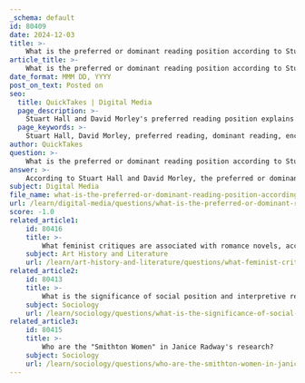 ```yaml
---
_schema: default
id: 80409
date: 2024-12-03
title: >-
    What is the preferred or dominant reading position according to Stuart Hall and David Morley?
article_title: >-
    What is the preferred or dominant reading position according to Stuart Hall and David Morley?
date_format: MMM DD, YYYY
post_on_text: Posted on
seo:
  title: QuickTakes | Digital Media
  page_description: >-
    Stuart Hall and David Morley's preferred reading position explains how audiences interpret media texts according to the producer's intended meaning, influenced by their cultural and social context, as part of the encoding/decoding model.
  page_keywords: >-
    Stuart Hall, David Morley, preferred reading, dominant reading, encoding/decoding model, media texts, audience interpretation, negotiated reading, oppositional reading, cultural context, social context, audience engagement, media interpretation
author: QuickTakes
question: >-
    What is the preferred or dominant reading position according to Stuart Hall and David Morley?
answer: >-
    According to Stuart Hall and David Morley, the preferred or dominant reading position is one of the three decoding positions that audiences can adopt when interpreting media texts. Hall's encoding/decoding model, developed in the early 1970s, posits that audiences can engage with media in three ways: \n\n1. **Dominant (or Preferred) Reading**: This is when the audience interprets the media text in the way that the producer intended. It occurs when the messages are clear and resonate with the audience's own cultural and social context, leading them to accept the intended meaning without resistance.\n\n2. **Negotiated Reading**: In this position, the audience partially accepts the preferred reading but also interprets the text in a way that reflects their own experiences and beliefs, leading to a more personalized understanding.\n\n3. **Oppositional Reading**: Here, the audience completely rejects the preferred reading and interprets the text in a way that contradicts the intended message, often influenced by their own social and political contexts.\n\nDavid Morley's research, particularly his study of the British television program "Nationwide," demonstrated that audience interpretations of media texts can vary significantly based on social factors such as class, further supporting Hall's model. Morley emphasized that while the preferred reading holds a privileged position, audiences are not merely passive recipients; they actively engage with and interpret media texts based on their own contexts. \n\nIn summary, the preferred reading position is characterized by alignment with the producer's intended message, which is influenced by the audience's cultural and social background.
subject: Digital Media
file_name: what-is-the-preferred-or-dominant-reading-position-according-to-stuart-hall-and-david-morley.md
url: /learn/digital-media/questions/what-is-the-preferred-or-dominant-reading-position-according-to-stuart-hall-and-david-morley
score: -1.0
related_article1:
    id: 80416
    title: >-
        What feminist critiques are associated with romance novels, according to Janice Radway?
    subject: Art History and Literature
    url: /learn/art-history-and-literature/questions/what-feminist-critiques-are-associated-with-romance-novels-according-to-janice-radway
related_article2:
    id: 80413
    title: >-
        What is the significance of social position and interpretive resources in media interpretation?
    subject: Sociology
    url: /learn/sociology/questions/what-is-the-significance-of-social-position-and-interpretive-resources-in-media-interpretation
related_article3:
    id: 80415
    title: >-
        Who are the "Smithton Women" in Janice Radway's research?
    subject: Sociology
    url: /learn/sociology/questions/who-are-the-smithton-women-in-janice-radways-research
---
```


&nbsp;